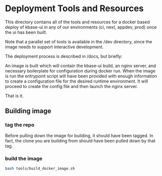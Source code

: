 # Deployment Tools and Resources

This directory contains all of the tools and resources for a docker based deploy of kbase-ui in any of our environments (ci, next, appdev, prod) once the ui has been built.

Note that a parallel set of tools is available in the /dev directory, since the image needs to support interactive development.

The deployment process is described in /docs, but briefly:

An image is built which will contain the kbase-ui build, an nginx server, and necessary boilerplate for configuration during docker run. When the image is run the entrypoint script will have been provided with enough information to create a configuration file for the desired runtime environment. It will proceed to create the config file and then launch the nginx server.

That is it.

## Building image

### tag the repo

Before pulling down the image for building, it should have been tagged. In fact, the clone you are building from should have been pulled down by that tag.

### build the image

```bash
bash tools/build_docker_image.sh
```
